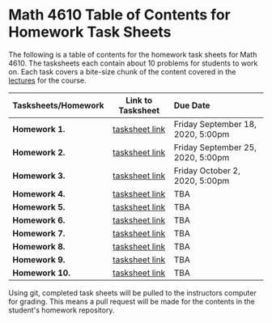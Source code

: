 # Math 4610 Table of Contents for Homework Task Sheets

The following is a table of contents for the homework task sheets for Math 4610.
The tasksheets each contain about 10 problems for students to work on. Each
task covers a bite-size chunk of the content covered in the
[lectures](../../../lectures/toc/md/topic_toc.md) for the
course.

  | Tasksheets/Homework | Link to Tasksheet | Due Date |
  | ------------------- | :---------------: | :------- |
  | **Homework 1.** | [tasksheet link](../../tasksheet_01/html/tasksheet_01.html) | Friday September 18, 2020, 5:00pm |
  | **Homework 2.** | [tasksheet link](../../tasksheet_02/html/tasksheet_02.html) | Friday September 25, 2020, 5:00pm
  | **Homework 3.** | [tasksheet link](../../tasksheet_03/html/tasksheet_03.html) | Friday October 2, 2020, 5:00pm
  | **Homework 4.** | [tasksheet link](../../tasksheet_04a/html/tasksheet_04.html) | TBA
  | **Homework 5.** | [tasksheet link](../../tasksheet_05a/html/tasksheet_05.html) | TBA
  | **Homework 6.** | [tasksheet link](../../tasksheet_06a/html/tasksheet_06.html) | TBA
  | **Homework 7.** | [tasksheet link](../../tasksheet_07a/html/tasksheet_07.html) | TBA
  | **Homework 8.** | [tasksheet link](../../tasksheet_08a/html/tasksheet_08.html) | TBA
  | **Homework 9.** | [tasksheet link](../../tasksheet_09a/html/tasksheet_09.html) | TBA
  | **Homework 10.** | [tasksheet link](../../tasksheet_10a/html/tasksheet_10.html) | TBA

Using git, completed task sheets will be pulled to the instructors computer for
grading. This means a pull request will be made for the contents in the
student's homework repository.
